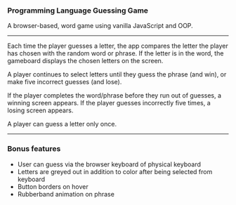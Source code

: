 ### Programming Language Guessing Game
A browser-based, word game using vanilla JavaScript and OOP. 

-------

Each time the player guesses a letter, the app compares the letter the player has chosen with the random word or phrase. If the letter is in the word, the gameboard displays the chosen letters on the screen.

A player continues to select letters until they guess the phrase (and win), or make five incorrect guesses (and lose).

If the player completes the word/phrase before they run out of guesses, a winning screen appears. If the player guesses incorrectly five times, a losing screen appears.

A player can guess a letter only once. 

---

### Bonus features

- User can guess via the browser keyboard of physical keyboard
- Letters are greyed out in addition to color after being selected from keyboard
- Button borders on hover
- Rubberband animation on phrase

